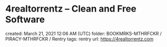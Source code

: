 # 4realtorrentz – Clean and Free Software

created: March 21, 2021 12:06 AM (UTC)
folder: BOOKMRKS-MTHRFCKR / PIRACY-MTHRFCKR / Rentry
tags: rentry
url: https://4realtorrentz.com